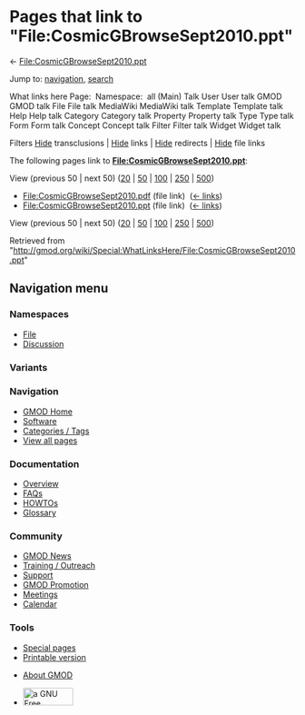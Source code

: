 <div id="mw-page-base" class="noprint">

</div>

<div id="mw-head-base" class="noprint">

</div>

<div id="content" class="mw-body" role="main">

<span id="top"></span>

<div id="mw-js-message" style="display:none;">

</div>



# <span dir="auto">Pages that link to "File:CosmicGBrowseSept2010.ppt"</span>

<div id="bodyContent">

<div id="contentSub">

←
[File:CosmicGBrowseSept2010.ppt](/wiki/File:CosmicGBrowseSept2010.ppt "File:CosmicGBrowseSept2010.ppt")

</div>

<div id="jump-to-nav" class="mw-jump">

Jump to: [navigation](#mw-navigation), [search](#p-search)

</div>

<div id="mw-content-text">

What links here Page:  Namespace:  all (Main) Talk User User talk GMOD
GMOD talk File File talk MediaWiki MediaWiki talk Template Template talk
Help Help talk Category Category talk Property Property talk Type Type
talk Form Form talk Concept Concept talk Filter Filter talk Widget
Widget talk

Filters
[Hide](/mediawiki/index.php?title=Special:WhatLinksHere/File:CosmicGBrowseSept2010.ppt&hidetrans=1 "Special:WhatLinksHere/File:CosmicGBrowseSept2010.ppt")
transclusions \|
[Hide](/mediawiki/index.php?title=Special:WhatLinksHere/File:CosmicGBrowseSept2010.ppt&hidelinks=1 "Special:WhatLinksHere/File:CosmicGBrowseSept2010.ppt")
links \|
[Hide](/mediawiki/index.php?title=Special:WhatLinksHere/File:CosmicGBrowseSept2010.ppt&hideredirs=1 "Special:WhatLinksHere/File:CosmicGBrowseSept2010.ppt")
redirects \|
[Hide](/mediawiki/index.php?title=Special:WhatLinksHere/File:CosmicGBrowseSept2010.ppt&hideimages=1 "Special:WhatLinksHere/File:CosmicGBrowseSept2010.ppt")
file links

The following pages link to
**[File:CosmicGBrowseSept2010.ppt](/wiki/File:CosmicGBrowseSept2010.ppt "File:CosmicGBrowseSept2010.ppt")**:

View (previous 50 \| next 50)
([20](/mediawiki/index.php?title=Special:WhatLinksHere/File:CosmicGBrowseSept2010.ppt&limit=20 "Special:WhatLinksHere/File:CosmicGBrowseSept2010.ppt")
\|
[50](/mediawiki/index.php?title=Special:WhatLinksHere/File:CosmicGBrowseSept2010.ppt&limit=50 "Special:WhatLinksHere/File:CosmicGBrowseSept2010.ppt")
\|
[100](/mediawiki/index.php?title=Special:WhatLinksHere/File:CosmicGBrowseSept2010.ppt&limit=100 "Special:WhatLinksHere/File:CosmicGBrowseSept2010.ppt")
\|
[250](/mediawiki/index.php?title=Special:WhatLinksHere/File:CosmicGBrowseSept2010.ppt&limit=250 "Special:WhatLinksHere/File:CosmicGBrowseSept2010.ppt")
\|
[500](/mediawiki/index.php?title=Special:WhatLinksHere/File:CosmicGBrowseSept2010.ppt&limit=500 "Special:WhatLinksHere/File:CosmicGBrowseSept2010.ppt"))

- [File:CosmicGBrowseSept2010.pdf](/wiki/File:CosmicGBrowseSept2010.pdf "File:CosmicGBrowseSept2010.pdf")
  (file link) ‎ <span class="mw-whatlinkshere-tools">([←
  links](/mediawiki/index.php?title=Special:WhatLinksHere&target=File%3ACosmicGBrowseSept2010.pdf "Special:WhatLinksHere"))</span>
- [File:CosmicGBrowseSept2010.ppt](/wiki/File:CosmicGBrowseSept2010.ppt "File:CosmicGBrowseSept2010.ppt")
  (file link) ‎ <span class="mw-whatlinkshere-tools">([←
  links](/mediawiki/index.php?title=Special:WhatLinksHere&target=File%3ACosmicGBrowseSept2010.ppt "Special:WhatLinksHere"))</span>

View (previous 50 \| next 50)
([20](/mediawiki/index.php?title=Special:WhatLinksHere/File:CosmicGBrowseSept2010.ppt&limit=20 "Special:WhatLinksHere/File:CosmicGBrowseSept2010.ppt")
\|
[50](/mediawiki/index.php?title=Special:WhatLinksHere/File:CosmicGBrowseSept2010.ppt&limit=50 "Special:WhatLinksHere/File:CosmicGBrowseSept2010.ppt")
\|
[100](/mediawiki/index.php?title=Special:WhatLinksHere/File:CosmicGBrowseSept2010.ppt&limit=100 "Special:WhatLinksHere/File:CosmicGBrowseSept2010.ppt")
\|
[250](/mediawiki/index.php?title=Special:WhatLinksHere/File:CosmicGBrowseSept2010.ppt&limit=250 "Special:WhatLinksHere/File:CosmicGBrowseSept2010.ppt")
\|
[500](/mediawiki/index.php?title=Special:WhatLinksHere/File:CosmicGBrowseSept2010.ppt&limit=500 "Special:WhatLinksHere/File:CosmicGBrowseSept2010.ppt"))

</div>

<div class="printfooter">

Retrieved from
"<http://gmod.org/wiki/Special:WhatLinksHere/File:CosmicGBrowseSept2010.ppt>"

</div>

<div id="catlinks" class="catlinks catlinks-allhidden">

</div>

<div class="visualClear">

</div>

</div>

</div>

<div id="mw-navigation">

## Navigation menu

<div id="mw-head">



<div id="left-navigation">

<div id="p-namespaces" class="vectorTabs" role="navigation"
aria-labelledby="p-namespaces-label">

### Namespaces

- <span id="ca-nstab-image"><a href="/wiki/File:CosmicGBrowseSept2010.ppt" accesskey="c"
  title="View the file page [c]">File</a></span>
- <span id="ca-talk"><a
  href="/mediawiki/index.php?title=File_talk:CosmicGBrowseSept2010.ppt&amp;action=edit&amp;redlink=1"
  accesskey="t"
  title="Discussion about the content page [t]">Discussion</a></span>

</div>

<div id="p-variants" class="vectorMenu emptyPortlet" role="navigation"
aria-labelledby="p-variants-label">

### 

### Variants[](#)

<div class="menu">

</div>

</div>

</div>

<div id="right-navigation">





</div>



</div>

</div>

</div>

<div id="mw-panel">

<div id="p-logo" role="banner">

<a href="/wiki/Main_Page"
style="background-image: url(http://gmod.org/images/GMOD-cogs.png);"
title="Visit the main page"></a>

</div>

<div id="p-Navigation" class="portal" role="navigation"
aria-labelledby="p-Navigation-label">

### Navigation

<div class="body">

- <span id="n-GMOD-Home">[GMOD Home](/wiki/Main_Page)</span>
- <span id="n-Software">[Software](/wiki/GMOD_Components)</span>
- <span id="n-Categories-.2F-Tags">[Categories /
  Tags](/wiki/Categories)</span>
- <span id="n-View-all-pages">[View all
  pages](/wiki/Special:AllPages)</span>

</div>

</div>

<div id="p-Documentation" class="portal" role="navigation"
aria-labelledby="p-Documentation-label">

### Documentation

<div class="body">

- <span id="n-Overview">[Overview](/wiki/Overview)</span>
- <span id="n-FAQs">[FAQs](/wiki/Category:FAQ)</span>
- <span id="n-HOWTOs">[HOWTOs](/wiki/Category:HOWTO)</span>
- <span id="n-Glossary">[Glossary](/wiki/Glossary)</span>

</div>

</div>

<div id="p-Community" class="portal" role="navigation"
aria-labelledby="p-Community-label">

### Community

<div class="body">

- <span id="n-GMOD-News">[GMOD News](/wiki/GMOD_News)</span>
- <span id="n-Training-.2F-Outreach">[Training /
  Outreach](/wiki/Training_and_Outreach)</span>
- <span id="n-Support">[Support](/wiki/Support)</span>
- <span id="n-GMOD-Promotion">[GMOD
  Promotion](/wiki/GMOD_Promotion)</span>
- <span id="n-Meetings">[Meetings](/wiki/Meetings)</span>
- <span id="n-Calendar">[Calendar](/wiki/Calendar)</span>

</div>

</div>

<div id="p-tb" class="portal" role="navigation"
aria-labelledby="p-tb-label">

### Tools

<div class="body">

- <span id="t-specialpages"><a href="/wiki/Special:SpecialPages" accesskey="q"
  title="A list of all special pages [q]">Special pages</a></span>
- <span id="t-print"><a
  href="/mediawiki/index.php?title=Special:WhatLinksHere/File:CosmicGBrowseSept2010.ppt&amp;printable=yes"
  rel="alternate" accesskey="p"
  title="Printable version of this page [p]">Printable version</a></span>

</div>

</div>

</div>

</div>

<div id="footer" role="contentinfo">

- <span id="footer-places-about">[About
  GMOD](/wiki/GMOD:About "GMOD:About")</span>

<!-- -->

- <span id="footer-copyrightico">[<img src="http://www.gnu.org/graphics/gfdl-logo-small.png" width="88"
  height="31" alt="a GNU Free Documentation License" />](http://www.gnu.org/licenses/fdl-1.3.html)</span>




</div>
